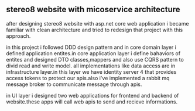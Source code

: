 ## stereo8 website with micoservice architecture

after designing stereo8 website with asp.net core web application i became familiar with clean architecture and tried to redesign that project with this approach.

in this project i followed DDD design pattern and in core domain layer i defined application entites.in core application layer i define bahaviors of entites and designed DTO classes,mappers and also use CQRS pattern to divid read and write model.
all implementations like data access are in infrastructure layer.in this layer we have identity server 4 that provides access tokens to protect our apis.also i've implemented a rabbit mq message broker to communicate message through apis.

in UI layer i designed two web applications for frontend and backend of website.these apps will call web apis to send and recieve informations.
